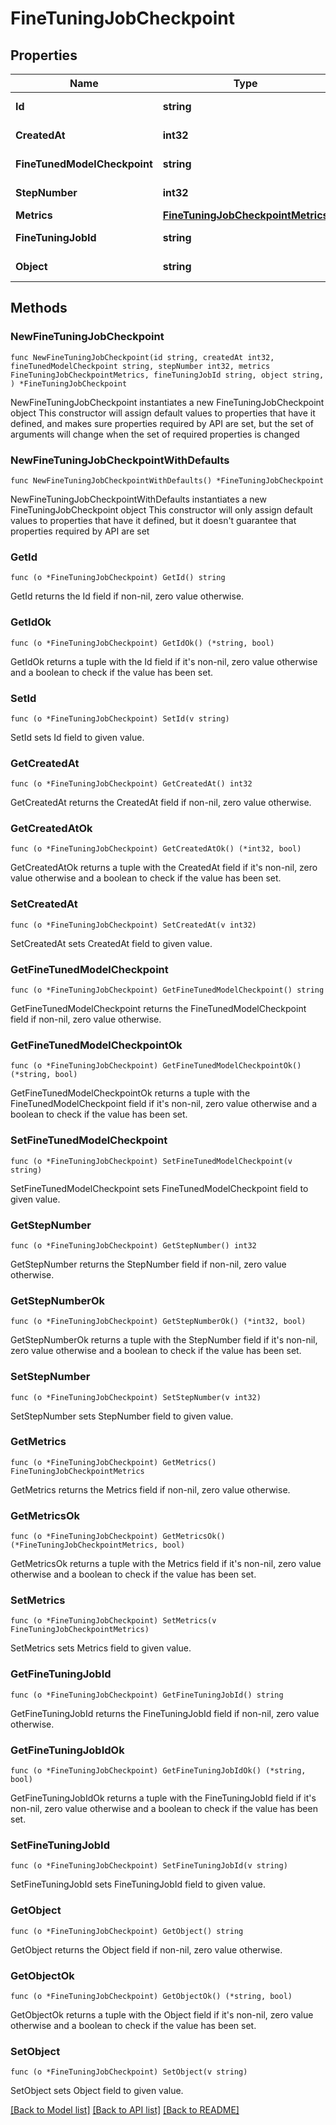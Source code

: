 # FineTuningJobCheckpoint

## Properties

Name | Type | Description | Notes
------------ | ------------- | ------------- | -------------
**Id** | **string** | The checkpoint identifier, which can be referenced in the API endpoints. | 
**CreatedAt** | **int32** | The Unix timestamp (in seconds) for when the checkpoint was created. | 
**FineTunedModelCheckpoint** | **string** | The name of the fine-tuned checkpoint model that is created. | 
**StepNumber** | **int32** | The step number that the checkpoint was created at. | 
**Metrics** | [**FineTuningJobCheckpointMetrics**](FineTuningJobCheckpointMetrics.md) |  | 
**FineTuningJobId** | **string** | The name of the fine-tuning job that this checkpoint was created from. | 
**Object** | **string** | The object type, which is always \&quot;fine_tuning.job.checkpoint\&quot;. | 

## Methods

### NewFineTuningJobCheckpoint

`func NewFineTuningJobCheckpoint(id string, createdAt int32, fineTunedModelCheckpoint string, stepNumber int32, metrics FineTuningJobCheckpointMetrics, fineTuningJobId string, object string, ) *FineTuningJobCheckpoint`

NewFineTuningJobCheckpoint instantiates a new FineTuningJobCheckpoint object
This constructor will assign default values to properties that have it defined,
and makes sure properties required by API are set, but the set of arguments
will change when the set of required properties is changed

### NewFineTuningJobCheckpointWithDefaults

`func NewFineTuningJobCheckpointWithDefaults() *FineTuningJobCheckpoint`

NewFineTuningJobCheckpointWithDefaults instantiates a new FineTuningJobCheckpoint object
This constructor will only assign default values to properties that have it defined,
but it doesn't guarantee that properties required by API are set

### GetId

`func (o *FineTuningJobCheckpoint) GetId() string`

GetId returns the Id field if non-nil, zero value otherwise.

### GetIdOk

`func (o *FineTuningJobCheckpoint) GetIdOk() (*string, bool)`

GetIdOk returns a tuple with the Id field if it's non-nil, zero value otherwise
and a boolean to check if the value has been set.

### SetId

`func (o *FineTuningJobCheckpoint) SetId(v string)`

SetId sets Id field to given value.


### GetCreatedAt

`func (o *FineTuningJobCheckpoint) GetCreatedAt() int32`

GetCreatedAt returns the CreatedAt field if non-nil, zero value otherwise.

### GetCreatedAtOk

`func (o *FineTuningJobCheckpoint) GetCreatedAtOk() (*int32, bool)`

GetCreatedAtOk returns a tuple with the CreatedAt field if it's non-nil, zero value otherwise
and a boolean to check if the value has been set.

### SetCreatedAt

`func (o *FineTuningJobCheckpoint) SetCreatedAt(v int32)`

SetCreatedAt sets CreatedAt field to given value.


### GetFineTunedModelCheckpoint

`func (o *FineTuningJobCheckpoint) GetFineTunedModelCheckpoint() string`

GetFineTunedModelCheckpoint returns the FineTunedModelCheckpoint field if non-nil, zero value otherwise.

### GetFineTunedModelCheckpointOk

`func (o *FineTuningJobCheckpoint) GetFineTunedModelCheckpointOk() (*string, bool)`

GetFineTunedModelCheckpointOk returns a tuple with the FineTunedModelCheckpoint field if it's non-nil, zero value otherwise
and a boolean to check if the value has been set.

### SetFineTunedModelCheckpoint

`func (o *FineTuningJobCheckpoint) SetFineTunedModelCheckpoint(v string)`

SetFineTunedModelCheckpoint sets FineTunedModelCheckpoint field to given value.


### GetStepNumber

`func (o *FineTuningJobCheckpoint) GetStepNumber() int32`

GetStepNumber returns the StepNumber field if non-nil, zero value otherwise.

### GetStepNumberOk

`func (o *FineTuningJobCheckpoint) GetStepNumberOk() (*int32, bool)`

GetStepNumberOk returns a tuple with the StepNumber field if it's non-nil, zero value otherwise
and a boolean to check if the value has been set.

### SetStepNumber

`func (o *FineTuningJobCheckpoint) SetStepNumber(v int32)`

SetStepNumber sets StepNumber field to given value.


### GetMetrics

`func (o *FineTuningJobCheckpoint) GetMetrics() FineTuningJobCheckpointMetrics`

GetMetrics returns the Metrics field if non-nil, zero value otherwise.

### GetMetricsOk

`func (o *FineTuningJobCheckpoint) GetMetricsOk() (*FineTuningJobCheckpointMetrics, bool)`

GetMetricsOk returns a tuple with the Metrics field if it's non-nil, zero value otherwise
and a boolean to check if the value has been set.

### SetMetrics

`func (o *FineTuningJobCheckpoint) SetMetrics(v FineTuningJobCheckpointMetrics)`

SetMetrics sets Metrics field to given value.


### GetFineTuningJobId

`func (o *FineTuningJobCheckpoint) GetFineTuningJobId() string`

GetFineTuningJobId returns the FineTuningJobId field if non-nil, zero value otherwise.

### GetFineTuningJobIdOk

`func (o *FineTuningJobCheckpoint) GetFineTuningJobIdOk() (*string, bool)`

GetFineTuningJobIdOk returns a tuple with the FineTuningJobId field if it's non-nil, zero value otherwise
and a boolean to check if the value has been set.

### SetFineTuningJobId

`func (o *FineTuningJobCheckpoint) SetFineTuningJobId(v string)`

SetFineTuningJobId sets FineTuningJobId field to given value.


### GetObject

`func (o *FineTuningJobCheckpoint) GetObject() string`

GetObject returns the Object field if non-nil, zero value otherwise.

### GetObjectOk

`func (o *FineTuningJobCheckpoint) GetObjectOk() (*string, bool)`

GetObjectOk returns a tuple with the Object field if it's non-nil, zero value otherwise
and a boolean to check if the value has been set.

### SetObject

`func (o *FineTuningJobCheckpoint) SetObject(v string)`

SetObject sets Object field to given value.



[[Back to Model list]](../README.md#documentation-for-models) [[Back to API list]](../README.md#documentation-for-api-endpoints) [[Back to README]](../README.md)


